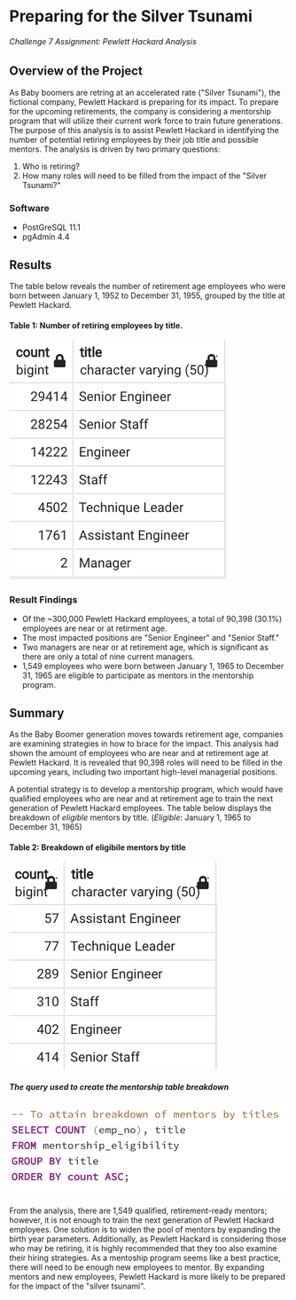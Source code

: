 # Preparing for the Silver Tsunami
###### Challenge 7 Assignment: Pewlett Hackard Analysis

## Overview of the Project
As Baby boomers are retring at an accelerated rate ("Silver Tsunami"), the fictional company, Pewlett Hackard is preparing for its impact. To prepare for the upcoming retirements, the company is considering a mentorship program that will utilize their current work force to train future generations. The purpose of this analysis is to assist Pewlett Hackard in identifying the number of potential retiring employees by their job title and possible mentors. The analysis is driven by two primary questions: 
1) Who is retiring?
2) How many roles will need to be filled from the impact of the "Silver Tsunami?" 

### Software 
- PostGreSQL 11.1
- pgAdmin 4.4

## Results
The table below reveals the number of retirement age employees who were born between January 1, 1952 to December 31, 1955, grouped by the title at Pewlett Hackard.

#### Table 1: Number of retiring employees by title.
![Fig1](https://github.com/retroxsky06/Pewlett-Hackard-Analysis/blob/main/Images/Mentor_title_breakdown.png)

### Result Findings
- Of the ~300,000 Pewlett Hackard employees, a total of 90,398 (30.1%) employees are near or at retirment age.
- The most impacted positions are "Senior Engineer" and "Senior Staff."
- Two managers are near or at retirement age, which is significant as there are only a total of nine current managers.
- 1,549 employees who were born between January 1, 1965 to December 31, 1965 are eligible to participate as mentors in the mentorship program. 


## Summary
As the Baby Boomer generation moves towards retirement age, companies are examining strategies in how to brace for the impact.  This analysis had shown the amount of employees who are near and at retirement age at Pewlett Hackard. It is revealed that 90,398 roles will need to be filled in the upcoming years, including two important high-level managerial positions.

A potential strategy is to develop a mentorship program, which would have qualified employees who are near and at retirement age to train the next generation of Pewlett Hackard employees.  The table below displays the breakdown of *eligible* mentors by title.  (*Eligible*:  January 1, 1965 to December 31, 1965) 

#### Table 2: Breakdown of eligibile mentors by title
![Fig2](https://github.com/retroxsky06/Pewlett-Hackard-Analysis/blob/main/Images/Positions_to_be_filled.png)

##### The query used to create the mentorship table breakdown
 ![Fig3](https://github.com/retroxsky06/Pewlett-Hackard-Analysis/blob/main/Images/mb.png)

From the analysis, there are 1,549 qualified, retirement-ready mentors; however, it is not enough to train the next generation of Pewlett Hackard employees.  One solution is to widen the pool of mentors by expanding the birth year parameters.  Additionally, as Pewlett Hackard is considering those who may be retiring, it is highly recommended that they too also examine their hiring strategies.  As a mentoship program seems like a best practice, there will need to be enough new employees to mentor.  By expanding mentors and new employees, Pewlett Hackard is more likely to be prepared for the impact of the "silver tsunami".

